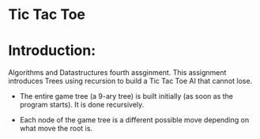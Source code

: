 Tic Tac Toe
======

Introduction:
======

Algorithms and Datastructures fourth assginment. This assignment introduces
Trees using recursion to build a Tic Tac Toe AI that cannot lose. 

- The entire game tree (a 9-ary tree) is built initially 
(as soon as the program starts). It is done recursively. 

- Each node of the game tree is a different possible move depending on what move
the root is.